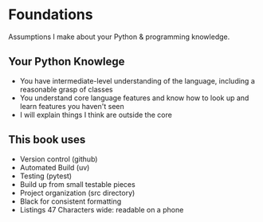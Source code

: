 # Foundations

Assumptions I make about your Python & programming knowledge.

## Your Python Knowlege

- You have intermediate-level understanding of the language, including a reasonable grasp of classes
- You understand core language features and know how to look up and learn features you haven't seen
- I will explain things I think are outside the core

## This book uses

- Version control (github)
- Automated Build (uv)
- Testing (pytest)
- Build up from small testable pieces
- Project organization (src directory)
- Black for consistent formatting
- Listings 47 Characters wide: readable on a phone

